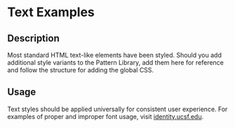 # Text Examples

## Description
Most standard HTML text-like elements have been styled. Should you add additional style variants to the Pattern Library, add them here for reference and follow the structure for adding the global CSS. 

## Usage
Text styles should be applied universally for consistent user experience. For examples of proper and improper font usage, visit <a href="https://identity.ucsf.edu/video" target="_blank">identity.ucsf.edu</a>.
